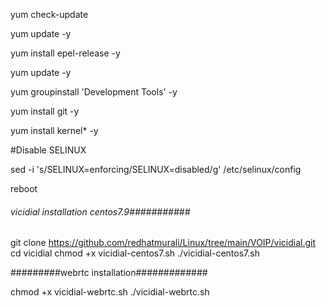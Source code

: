 yum check-update

yum update -y

yum install epel-release -y

yum update -y

yum groupinstall 'Development Tools' -y

yum install git -y

yum install kernel* -y

#Disable SELINUX

sed -i 's/SELINUX=enforcing/SELINUX=disabled/g' /etc/selinux/config   

reboot

###### vicidial installation centos7.9###########

git clone https://github.com/redhatmurali/Linux/tree/main/VOIP/vicidial.git
cd vicidial
chmod +x vicidial-centos7.sh
./vicidial-centos7.sh

#########webrtc installation#############

chmod +x vicidial-webrtc.sh
./vicidial-webrtc.sh
